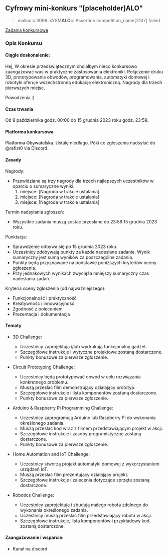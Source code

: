 ## Cyfrowy mini-konkurs "[placeholder]ALO"

> malloc.c:3096: sYSM**ALO**c: Assertion competition_name[2137] failed.

[Zadania konkursowe](./contest-problems.md)

### Opis Konkursu

#### Ciągłe doskonalenie:

Hej, 
W okresie przedświątecznym chciałbym nieco konkursowo zaangażować was w praktyczne zastosowania elektroniki. Połączenie druku 3D, prototypowania obwodów, programowania, automatyki domowej i robotyki oferuje wszechstronną edukację elektroniczną. Nagrody dla trzech pierwszych miejsc.

Powodzenia :)

#### Czas trwania
Od 9 października godz. 00:00 do 15 grudnia 2023 roku godz. 23:59.

#### Platforma konkursowa
~~Platforma Obywatelska~~. Ustalę niedługo. Póki co zgłoszenia nadsyłać do @rafist0 via Discord.

#### Zasady
Nagrody: 
- Przewidziane są trzy nagrody dla trzech najlepszych uczestników w oparciu o sumaryczne wyniki:
    1. miejsce: [Nagroda w trakcie ustalania]
    2. miejsce: [Nagroda w trakcie ustalania]
    3. miejsce: [Nagroda w trakcie ustalania]

Termin nadsyłania zgłoszeń: 
- Wszystkie zadania muszą zostać przesłane do 23:59 15 grudnia 2023 roku.

Punktacja:
- Sprawdzenie odbywa się po 15 grudnia 2023 roku.
- Uczestnicy zdobywają punkty za każde nadesłane zadanie. Wynik sumaryczny jest sumą wyników za poszczególne zadania.
- Punkty będą przyznawane na podstawie poniższych kryteriów oceny zgłoszenia.
- Przy jednakowych wynikach zwycięża mniejszy sumaryczny czas nadesłania zadań.

Kryteria oceny zgłoszenia (od najważniejszego):
- Funkcjonalność i praktyczność
- Kreatywność i innowacyjność
- Zgodność z poleceniem
- Prezentacja i dokumentacja

#### Tematy
- 3D Challenge:
    - Uczestnicy zaprojektują i/lub wydrukują funkcjonalny gadżet.
    - Szczegółowe instrukcje i wytyczne projektowe zostaną dostarczone.
    - Punkty bonusowe za pierwsze zgłoszenie.

- Circuit Prototyping Challenge:
    - Uczestnicy będą prototypować obwód w celu rozwiązania konkretnego problemu.
    - Muszą przesłać film demonstrujący działający prototyp.
    - Szczegółowe instrukcje i lista komponentów zostaną dostarczone.
    - Punkty bonusowe za pierwsze zgłoszenie.

- Arduino & Raspberry Pi Programming Challenge:
    - Uczestnicy zaprogramują Arduino lub Raspberry Pi do wykonania określonego zadania.
    - Muszą przesłać kod wraz z filmem przedstawiającym projekt w akcji.
    - Szczegółowe instrukcje i zasoby programistyczne zostaną dostarczone.
    - Punkty bonusowe za pierwsze zgłoszenie.

- Home Automation and IoT Challenge:
    - Uczestnicy stworzą projekt automatyki domowej z wykorzystaniem urządzeń IoT.
    - Muszą przesłać film prezentujący działający projekt.
    - Szczegółowe instrukcje i zalecenia dotyczące sprzętu zostaną dostarczone.

- Robotics Challenge:
    - Uczestnicy zaprojektują i zbudują małego robota zdolnego do wykonania określonego zadania.
    - Uczestnicy muszą przesłać film przedstawiający robota w akcji.
    - Szczegółowe instrukcje, lista komponentów i przykładowy kod zostaną dostarczone.

#### Zaangażowanie i wsparcie:
- Kanał na discord